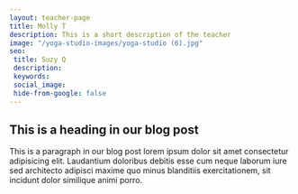 ```yaml
---
layout: teacher-page
title: Molly T
description: This is a short description of the teacher 
image: "/yoga-studio-images/yoga-studio (6).jpg"
seo: 
 title: Suzy Q 
 description: 
 keywords: 
 social_image: 
 hide-from-google: false
---
```


## This is a heading in our blog post 

This  is a paragraph in our blog post lorem ipsum dolor sit amet consectetur adipisicing elit. Laudantium doloribus debitis esse cum neque laborum iure sed architecto adipisci maxime quo minus blanditiis exercitationem, sit incidunt dolor similique animi porro.
